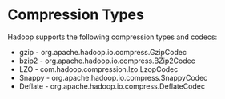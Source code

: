 <!-- TITLE: Data Compression -->
<!-- SUBTITLE:

Data compression and compression formats can have a significant impact on performance. Three important places to consider data compression are in MapReduce and Spark jobs, data stored in HBase, and Impala queries. For the most part, the principles are similar for each.

You must balance the processing capacity required to compress and uncompress the data, the disk IO required to read and write the data, and the network bandwidth required to send the data across the network. The correct balance of these factors depends upon the characteristics of your cluster and your data, as well as your usage patterns.

Compression is not recommended if your data is already compressed (such as images in JPEG format). In fact, the resulting file can sometimes be larger than the original.
-->

# Compression Types
Hadoop supports the following compression types and codecs:

* gzip - org.apache.hadoop.io.compress.GzipCodec
* bzip2 - org.apache.hadoop.io.compress.BZip2Codec
* LZO - com.hadoop.compression.lzo.LzopCodec
* Snappy - org.apache.hadoop.io.compress.SnappyCodec
* Deflate - org.apache.hadoop.io.compress.DeflateCodec